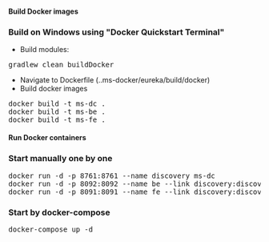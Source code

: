 #### Build Docker images
### Build on Windows using "Docker Quickstart Terminal"
* Build modules:
<pre>
gradlew clean buildDocker
</pre>
* Navigate to Dockerfile (..ms-docker/eureka/build/docker)
* Build docker images
<pre>
docker build -t ms-dc .
docker build -t ms-be .
docker build -t ms-fe .
</pre>

#### Run Docker containers
### Start manually one by one
<pre>
docker run -d -p 8761:8761 --name discovery ms-dc
docker run -d -p 8092:8092 --name be --link discovery:discovery ms-be
docker run -d -p 8091:8091 --name fe --link discovery:discovery --link be:be ms-fe
</pre>
### Start by docker-compose
<pre>
docker-compose up -d
</pre>